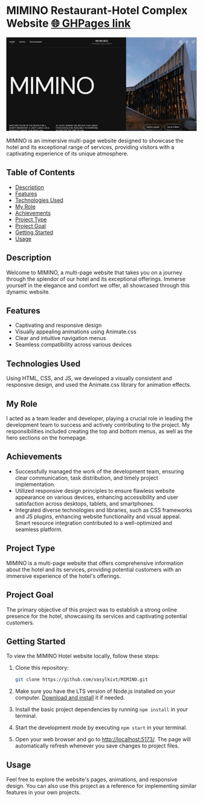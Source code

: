 # MIMINO Restaurant-Hotel Complex Website [🌐 GHPages link](https://viktoriiaprotasova.github.io/mimino-project/)

![MIMINO Hotel](assets/mimino.jpg)

MIMINO is an immersive multi-page website designed to showcase the hotel and its
exceptional range of services, providing visitors with a captivating experience
of its unique atmosphere.

## Table of Contents

- [Description](#description)
- [Features](#features)
- [Technologies Used](#technologies-used)
- [My Role](#my-role)
- [Achievements](#achievements)
- [Project Type](#project-type)
- [Project Goal](#project-goal)
- [Getting Started](#getting-started)
- [Usage](#usage)

## Description

Welcome to MIMINO, a multi-page website that takes you on a journey through the
splendor of our hotel and its exceptional offerings. Immerse yourself in the
elegance and comfort we offer, all showcased through this dynamic website.

## Features

- Captivating and responsive design
- Visually appealing animations using Animate.css
- Clear and intuitive navigation menus
- Seamless compatibility across various devices

## Technologies Used

Using HTML, CSS, and JS, we developed a visually consistent and responsive
design, and used the Animate.css library for animation effects.

## My Role

I acted as a team leader and developer, playing a crucial role in leading the
development team to success and actively contributing to the project. My
responsibilities included creating the top and bottom menus, as well as the hero
sections on the homepage.

## Achievements

- Successfully managed the work of the development team, ensuring clear
  communication, task distribution, and timely project implementation.
- Utilized responsive design principles to ensure flawless website appearance on
  various devices, enhancing accessibility and user satisfaction across
  desktops, tablets, and smartphones.
- Integrated diverse technologies and libraries, such as CSS frameworks and JS
  plugins, enhancing website functionality and visual appeal. Smart resource
  integration contributed to a well-optimized and seamless platform.

## Project Type

MIMINO is a multi-page website that offers comprehensive information about the
hotel and its services, providing potential customers with an immersive
experience of the hotel's offerings.

## Project Goal

The primary objective of this project was to establish a strong online presence
for the hotel, showcasing its services and captivating potential customers.

## Getting Started

To view the MIMINO Hotel website locally, follow these steps:

1. Clone this repository:

   ```bash
   git clone https://github.com/vasylkivt/MIMINO.git
   ```

2. Make sure you have the LTS version of Node.js installed on your computer.
   [Download and install](https://nodejs.org/en/) it if needed.
3. Install the basic project dependencies by running `npm install` in your
   terminal.
4. Start the development mode by executing `npm start` in your terminal.
5. Open your web browser and go to
   [ http://localhost:5173/](http://localhost:5173/). The page will
   automatically refresh whenever you save changes to project files.

## Usage

Feel free to explore the website's pages, animations, and responsive design. You
can also use this project as a reference for implementing similar features in
your own projects.
